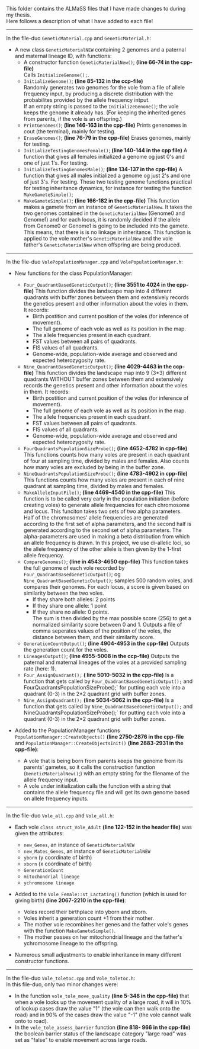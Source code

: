This folder contains the ALMaSS files that I have made changes to during my thesis.  
Here follows a description of what I have added to each file!   
_____________________________________________
In the file-duo `GeneticMaterial.cpp` and `GeneticMaterial.h`:  
* A new class `GeneticMaterialNEW` containing 2 genomes and a paternal and maternal lineage ID, with functions:
  - A constructor function `GeneticMaterialNew()`; **(line 66-74 in the cpp-file)** <br>
Calls `InitializeGenome();`.
  - `InitializeGenome()`; **(line 85-132 in the ccp-file)** <br>
    Randomly generates two genomes for the vole from a file of allele frequency input, by producing a discrete distribution with the probabilites provided by the allele frequency intput. <br>
    If an empty string is passed to the `InitializeGenome()`; the vole keeps the genome it already has. (For keeping the inherited genes from parents, if the vole is an offspring.)
  - `PrintGenomes()`; **(line 146-163 in the cpp-file)**
    Prints genenomes in cout (the terminal), mainly for testing.
  - `EraseGenomes()`; **(line 76-79 in the cpp-file)**
    Erases genomes, mainly for testing.
  - `InitializeTestingGenomesFemale()`; **(line 140-144 in the cpp file)**
    A function that gives all females initialized a genome og just 0's and one of just 1's. For testing.
  - `InitializeTestingGenomesMale()`; **(line 134-137 in the cpp-file)**
    A function that gives all males initialized a genome og just 2's and one of just 3's. For testing. These two testing genome functions practical for testing inheritance dynamics, for instance for testing the function `MakeGameteSimple()`;
  - `MakeGameteSimple()`; **(line 166-182 in the cpp-file)**
    This function makes a gamete from an instance of `GeneticMaterialNew`. It takes the two genomes contained in the `GeneticMaterialNew` (Genome0 and Genome1) and for each locus, it is randomly decided if the allele from Genome0 or Genome1 is going to be included into the gamete. This means, that there is is no linkage in inheritance. This function is applied to the vole mother's `GeneticMaterialNew` and the vole father's `GeneticMaterialNew` when offspring are being produced.
___________________________________________
In the file-duo `VolePopulationManager.cpp` and `VolePopulationManager.h`:  
* New functions for the class PopulationManager:
  - `Four_QuadrantBasedGeneticOutput()`; **(line 3551 to 4024 in the cpp-file)**
    This function divides the landscape map into 4 different quadrants with buffer zones between them and extensively records the genetics present and other information about the voles in them. It records:
    * Birth postition and current position of the voles (for inference of movement).
    * The full genome of each vole as well as its position in the map.
    * The allele frequencies present in each quadrant.
    * FST values between all pairs of quadrants. 
    * FIS values of all quadrants.
    * Genome-wide, population-wide average and observed and expected heterozygosity rate.
  - `Nine_QuadrantBasedGeneticOutput()`; **(line 4029-4463 in the ccp-file)**
    This function divides the landscape map into 9 (3*3) different quadrants WITHOUT buffer zones between them and extensively records the genetics present and other information about the voles in them. It records:
    * Birth postition and current position of the voles (for inference of movement).
    * The full genome of each vole as well as its position in the map.
    * The allele frequencies present in each quadrant.
    * FST values between all pairs of quadrants. 
    * FIS values of all quadrants.
    * Genome-wide, population-wide average and observed and expected heterozygosity rate.
  - `FourQuadrantsPopulationSizeProbe()`; **(line 4652-4782 in cpp-file)**
    This functions counts how many voles are present in each quadrant of four at sampling time, divided by males and females. Also counts how many voles are excluded by being in the buffer zone.
  - `NineQuadrantsPopulationSizeProbe()`; **(line 4783-4902 in cpp-file)**
  This functions counts how many voles are present in each of nine quadrant at sampling time, divided by males and females.
  - `MakeAlleleInputFile()`; **(line 4469-4540 in the cpp-file)**
    This function is to be called very early in the population initiation (before creating voles) to generate allele frequencies for each chromosome and locus. This funciton takes two sets of two alpha parameters. Half of the chromosomes' allele frequencies are generated according to the first set of alpha parameters, and the second half is generated according to the second set of alpha parameters. The alpha-parameters are used in making a beta distribution from which an allele frequency is drawn. In this project, we use di-allelic loci, so the allele frequency of the other allele is then given by the 1-first allele frequency. 
  - `CompareGenomes()`; **(line in 4543-4650 cpp-file)**
    This function takes the full genome of each vole recorded by `Four_QuadrantBasedGeneticOutput()`; og `Nine_QuadrantBasedGeneticOutput()`; samples 500 random voles, and compares their genomes. For each locus, a score is given based on similarity between the two voles.
    * If they share both alleles: 2 points
    * If they share one allele: 1 point
    * If they share no allele: 0 points. <br>
    The sum is then divided by the max possible score (256) to get a normalized similarity score between 0 and 1. Outputs a file   of   comma seperates values of the position of the voles, the distance between them, and their similarity score.
  - `GenerationCountOutput()`; **(line 4904-4953 in the cpp-file)**
    Outputs the generation count for the voles.
  - `LineagesOutput()`; **(line 4955-5008 in the ccp-file)**
    Outputs the paternal and maternal lineages of the voles at a provided sampling rate (here: 1).
  - `Four_AssignQuadrant();` **( line 5010-5032 in the cpp-file)**
    Is a function that gets called by `Four_QuadrantBasedGeneticOutput();` and FourQuadrantsPopulationSizeProbe();`       for putting each vole into a quadrant (0-3) in the 2*2 quadrant grid with buffer zones.
  - `Nine_AssignQuadrant();` **(line 5034-5062 in the cpp-file)**
    Is a function that gets called by `Nine_QuadrantBasedGeneticOutput();` and NineQuadrantsPopulationSizeProbe();`       for putting each vole into a quadrant (0-3) in the 2*2 quadrant grid with buffer zones.

* Added to the PopulationManager functions `PopulationManager::CreateObjects()` **(line 2750-2876 in the cpp-file** and `PopulationManager::CreateObjectsInit()` **(line 2883-2931 in the cpp-file)**:
  - A vole that is being born from parents keeps the genome from its parents' gametes, so it calls the construction function (`GeneticMaterialNew()`;) with an empty string for the filename of the allele frequency input.
  - A vole under initialization calls the function with a string that contains the allele frequency file and will get its own genome based on allele frequency inputs.
__________________________________________________________
In the file-duo `Vole_all.cpp` and `Vole_all.h`:  
* Each vole `class struct_Vole_Adult` **(line 122-152 in the header file)** was given the attributes:
  - `new_Genes`, an instance of `GeneticMaterialNEW`
  - `new_Mates_Genes`, an instance of `GeneticMaterialNEW`
  - `yborn` (y coordinate of birth)
  - `xborn` (x coordinate of birth)
  - `GenerationCount`
  - `mitochondrial lineage`
  - `ychromosome lineage`
  
* Added to the `Vole_Female::st_Lactating()` function (which is used for giving birth) **(line 2067-2210 in the cpp-file)**:
  - Voles record their birthplace into yborn and xborn.
  - Voles inherit a generation count +1 from their mother.
  - The mother vole recombines her genes and the father vole's genes with the function `MakeGameteSimple()`.
  - The mother passes on her mitochondrial lineage and the father's ychromosome lineage to the offspring.
* Numerous small adjustments to enable inheritance in many different constructor functions.
___________________________________________________________
In the file-duo `Vole_toletoc.cpp` and `Vole_toletoc.h`: <br>
In this file-duo, only two minor changes were:
* In the function `vole_tole_move_quality` **(line 5-348 in the cpp-file)** that when a vole looks up the movement quality of a large road, it will in 10% of lookup cases draw the value "1" (the vole can then walk onto the road) and in 90% of the cases draw the value "-1" (the vole cannot walk onto to road).
* In the `vole_tole_assess_barrier` function **(line 818- 966 in the cpp-file)** the boolean barrier status of the landscape category "large road" was set as "false" to enable movement across large roads.
